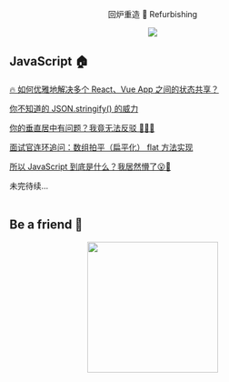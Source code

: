 <p align="center">回炉重造 🔨 Refurbishing </p>
<p align="center"><img align="center" src="https://img.shields.io/github/issues/NieZhuZhu/Blog"/> </p>




## JavaScript 🏠

[🔥 如何优雅地解决多个 React、Vue App 之间的状态共享？](https://github.com/NieZhuZhu/Blog/issues/5)

[你不知道的 JSON.stringify() 的威力](https://github.com/NieZhuZhu/Blog/issues/1)

[你的垂直居中有问题？我竟无法反驳 🤦🏻‍♂️](https://github.com/NieZhuZhu/Blog/issues/3)

[面试官连环追问：数组拍平（扁平化） flat 方法实现](https://github.com/NieZhuZhu/Blog/issues/2)

[所以 JavaScript 到底是什么？我居然懵了😮💫 ](https://github.com/NieZhuZhu/Blog/issues/4)


未完待续...
<br/>
<br/>

## Be a friend 👬

<div style="display:flex;justify-content:center" >
<img src="https://user-gold-cdn.xitu.io/2019/12/22/16f2d09afc01f0b8" width = "230" height = "230" alt="" align=center />
</div>

